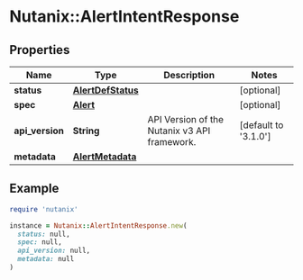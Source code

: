 # Nutanix::AlertIntentResponse

## Properties

| Name | Type | Description | Notes |
| ---- | ---- | ----------- | ----- |
| **status** | [**AlertDefStatus**](AlertDefStatus.md) |  | [optional] |
| **spec** | [**Alert**](Alert.md) |  | [optional] |
| **api_version** | **String** | API Version of the Nutanix v3 API framework. | [default to &#39;3.1.0&#39;] |
| **metadata** | [**AlertMetadata**](AlertMetadata.md) |  |  |

## Example

```ruby
require 'nutanix'

instance = Nutanix::AlertIntentResponse.new(
  status: null,
  spec: null,
  api_version: null,
  metadata: null
)
```

